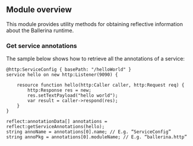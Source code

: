 ## Module overview

This module provides utility methods for obtaining reflective information about the Ballerina runtime.

### Get service annotations

The sample below shows how to retrieve all the annotations of a service:

```ballerina
@http:ServiceConfig { basePath: "/helloWorld" }
service hello on new http:Listener(9090) {

    resource function hello(http:Caller caller, http:Request req) {
        http:Response res = new;
        res.setTextPayload("hello world");
        var result = caller->respond(res);
    }
}

reflect:annotationData[] annotations = reflect:getServiceAnnotations(hello); 
string annoName = annotations[0].name; // E.g. “ServiceConfig”
string annoPkg = annotations[0].moduleName; // E.g. “ballerina.http”

```
